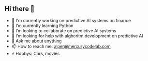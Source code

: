 ## Hi there 👋

- 🔭 I'm currently working on predictive AI systems on finance
- 🌱 I’m currently learning Python
- 👯 I’m looking to collaborate on predictive AI systems
- 🤔 I’m looking for help with alghoritm development on predictive AI
- 💬 Ask me about anything
- 📫 How to reach me: alper@mercurycodelab.com
- ⚡ Hobbys: Cars, movies

